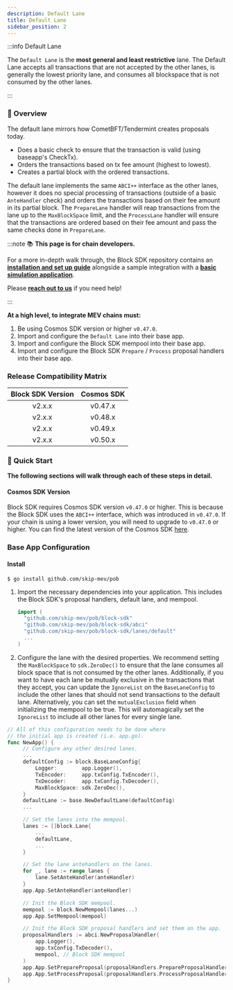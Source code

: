 ```yaml
---
description: Default Lane
title: Default Lane
sidebar_position: 2
---
```


:::info Default Lane

The `Default Lane` is the **most general and least restrictive** lane. The Default Lane accepts all transactions that are not accepted by the other lanes, is generally the lowest priority lane, and consumes all blockspace that is
not consumed by the other lanes.

:::

### 📖 Overview

The default lane mirrors how CometBFT/Tendermint creates proposals today.

- Does a basic check to ensure that the transaction is valid (using baseapp's CheckTx).
- Orders the transactions based on tx fee amount (highest to lowest).
- Creates a partial block with the ordered transactions.

The default lane implements the same `ABCI++` interface as the other lanes, however it does no special processing of transactions (outside of a basic `AnteHandler` check) and orders the transactions based on their fee amount in its partial block. The `PrepareLane` handler will reap transactions from the lane up to the `MaxBlockSpace` limit, and the `ProcessLane` handler will ensure that the transactions are ordered based on their fee amount and pass the same checks done in `PrepareLane`.

:::note 📚 **This page is for chain developers.**

For a more in-depth walk through, the Block SDK repository contains an [**installation and set up guide**](https://github.com/skip-mev/pob#readme) alongside a sample integration with a [**basic simulation application**](https://github.com/skip-mev/pob/blob/main/tests/app/app.go).

Please [**reach out to us**](https://skip.money/contact) if you need help!

:::

**At a high level, to integrate MEV chains must:**

1. Be using Cosmos SDK version or higher `v0.47.0`.
2. Import and configure the `Default Lane` into their base app.
3. Import and configure the Block SDK mempool into their base app.
4. Import and configure the Block SDK `Prepare` / `Process` proposal handlers into their base app.

### Release Compatibility Matrix

| Block SDK Version | Cosmos SDK |
| :---------------: | :--------: |
|      v2.x.x       |  v0.47.x   |
|      v2.x.x       |  v0.48.x   |
|      v2.x.x       |  v0.49.x   |
|      v2.x.x       |  v0.50.x   |

### 🚀 Quick Start

**The following sections will walk through each of these steps in detail.**

#### Cosmos SDK Version

Block SDK requires Cosmos SDK version `v0.47.0` or higher. This is because the Block SDK uses the `ABCI++` interface, which was introduced in `v0.47.0`. If your chain is using a lower version, you will need to upgrade to `v0.47.0` or higher. You can find the latest version of the Cosmos SDK [here](https://github.com/cosmos/cosmos-sdk/releases).

### Base App Configuration

#### Install

<!-- # TODO: Update once we rename the repo -->

```shell
$ go install github.com/skip-mev/pob
```

1. Import the necessary dependencies into your application. This includes the Block SDK's proposal handlers, default lane, and mempool.

   ```go
   import (
     "github.com/skip-mev/pob/block-sdk"
     "github.com/skip-mev/pob/block-sdk/abci"
     "github.com/skip-mev/pob/block-sdk/lanes/default"
     ...
   )
   ```

2. Configure the lane with the desired properties. We recommend setting the `MaxBlockSpace` to `sdk.ZeroDec()` to ensure that the lane consumes all block space that is not consumed by the other lanes. Additionally, if you want to have each lane be mutually exclusive in the transactions that they accept, you can update the `IgnoreList` on the `BaseLaneConfig` to include the other lanes that should not send transactions to the default lane. Alternatively, you can set the `mutualExclusion` field when initializing the mempool to be true. This will automagically set the `IgnoreList` to include all other lanes for every single lane.

<!-- TODO: Does this make sense? @Mag -->

```go
// All of this configuration needs to be done where
// the initial app is created (i.e. app.go).
func NewApp() {
     // Configure any other desired lanes.
     ...
     defaultConfig := block.BaseLaneConfig{
         Logger:        app.Logger(),
         TxEncoder:     app.txConfig.TxEncoder(),
         TxDecoder:     app.txConfig.TxDecoder(),
         MaxBlockSpace: sdk.ZeroDec(),
     }
     defaultLane := base.NewDefaultLane(defaultConfig)
     ...

     // Set the lanes into the mempool.
     lanes := []block.Lane{
         ...
         defaultLane,
         ...
     }

     // Set the lane antehandlers on the lanes.
     for _, lane := range lanes {
         lane.SetAnteHandler(anteHandler)
     }
     app.App.SetAnteHandler(anteHandler)

     // Init the Block SDK mempool.
     mempool := block.NewMempool(lanes...)
     app.App.SetMempool(mempool)

     // Init the Block SDK proposal handlers and set them on the app.
     proposalHandlers := abci.NewProposalHandler(
         app.Logger(),
         app.txConfig.TxDecoder(),
         mempool, // Block SDK mempool
     )
     app.App.SetPrepareProposal(proposalHandlers.PrepareProposalHandler())
     app.App.SetProcessProposal(proposalHandlers.ProcessProposalHandler())
}
```
